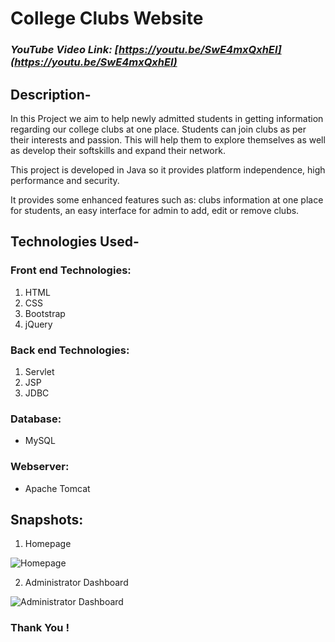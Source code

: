 # College Clubs Website  

### _YouTube Video Link: [https://youtu.be/SwE4mxQxhEI](https://youtu.be/SwE4mxQxhEI)_

## Description-
   In this Project we aim to help newly admitted students in getting information regarding our college clubs at one place. Students can join clubs as per their interests and passion. This will help them to explore themselves as well as develop their softskills and expand their network.
   
   This project is developed in Java so it provides platform independence, high performance and security.
   
   It provides some enhanced features such as: clubs information at one place for students, an easy interface for admin to add, edit or remove clubs.

## Technologies Used-

### Front end Technologies:
  1. HTML
  2. CSS
  3. Bootstrap
  4. jQuery
  
### Back end Technologies:
  1. Servlet 
  2. JSP
  3. JDBC
  
### Database:
  - MySQL
  
### Webserver:
  - Apache Tomcat


## Snapshots:

1. Homepage

![Homepage](https://github.com/rid17pawar/HospitalManagement/blob/master/projectReportPPT/imagesForReadMe/loginpg.png)


2. Administrator Dashboard

![Administrator Dashboard](https://github.com/rid17pawar/HospitalManagement/blob/master/projectReportPPT/imagesForReadMe/adminAll.png)


### Thank You !

